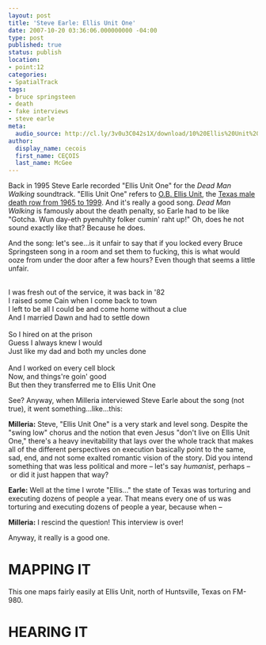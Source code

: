 ```yaml
---
layout: post
title: 'Steve Earle: Ellis Unit One'
date: 2007-10-20 03:36:06.000000000 -04:00
type: post
published: true
status: publish
location:
- point:12
categories:
- SpatialTrack
tags:
- bruce springsteen
- death
- fake interviews
- steve earle
meta:
  audio_source: http://cl.ly/3v0u3C042s1X/download/10%20Ellis%20Unit%20One.mp3
author:
  display_name: cecois
  first_name: CEÇOIS
  last_name: McGee
---
```


Back in 1995 Steve Earle recorded "Ellis Unit One" for the <em>Dead Man Walking</em> soundtrack. "Ellis Unit One" refers to <a href="https://en.wikipedia.org/wiki/Ellis_Unit">O.B. Ellis Unit</a>, the <a href="http://www.tdcj.state.tx.us/death_row/dr_facts.html">Texas male death row from 1965 to 1999</a>. And it's really a good song. <em>Dead Man Walking</em> is famously about the death penalty, so Earle had to be like "Gotcha. Wun day-eth pyenuhlty folker cumin' raht up!" Oh, does he not sound exactly like that? Because he does.

And the song: let's see...is it unfair to say that if you locked every Bruce Springsteen song in a room and set them to fucking, this is what would ooze from under the door after a few hours? Even though that seems a little unfair.

<div class="lyrics"><br />
I was fresh out of the service, it was back in '82<br />
I raised some Cain when I come back to town<br />
I left to be all I could be and come home without a clue<br />
And I married Dawn and had to settle down<br />
<br />
So I hired on at the prison<br />
Guess I always knew I would<br />
Just like my dad and both my uncles done<br />
<br />
And I worked on every cell block<br />
Now, and things're goin' good<br />
But then they transferred me to Ellis Unit One<br />
</div>

See? Anyway, when Milleria interviewed Steve Earle about the song (not true), it went something...like...this:

<strong>Milleria:</strong> <span class="anno">Steve, "Ellis Unit One" is a very stark and level song. Despite the "swing low" chorus and the notion that even Jesus "don't live on Ellis Unit One," there's a heavy inevitability that lays over the whole track that makes all of the different perspectives on execution basically point to the same, sad, end, and not some exalted romantic vision of the story. Did you intend something that was less political and more – let's say <em>humanist</em>, perhaps – or did it just happen that way?</span>

<strong>Earle:</strong> <span class="anno">Well at the time I wrote "Ellis..." the state of Texas was torturing and executing dozens of people a year. That means every one of us was torturing and executing dozens of people a year, because when –</span>

<strong>Milleria:</strong> <span class="anno">I rescind the question! This interview is over!</span>

Anyway, it really is a good one.

# MAPPING IT
This one <span data-target="milleria" data-id="g.12" class="trigger">maps fairly easily at Ellis Unit, north of Huntsville, Texas on FM-980</span>.

# HEARING IT
<!-- <iframe src="https://embed.spotify.com/?uri=spotify%3Atrack%3A7LnTorRUIh2n8Rhgm6euMW" width="400" height="180" frameborder="0" allowtransparency="true"></iframe> -->
